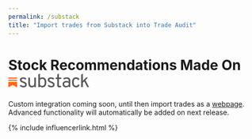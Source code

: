 ```yaml
---
permalink: /substack
title: "Import trades from Substack into Trade Audit"
---
```

<h1 class="display-5 fw-bold mb-4 mt-5 text-center">Stock Recommendations Made On<br>
<img src="/assets/integrations/substack_wordmark.png" style="height:1em;" alt="Substack logo">
</h1>

<div class="text-center lead">
Custom integration coming soon, until then import trades as a <a href="/webpages">webpage</a>.
Advanced functionality will automatically be added on next release.
</div>

{% include influencerlink.html %}
